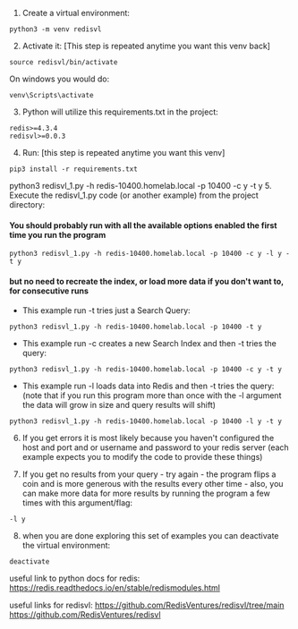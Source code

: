 
1. Create a virtual environment:

```
python3 -m venv redisvl
```

2. Activate it:  [This step is repeated anytime you want this venv back]

```
source redisvl/bin/activate
```

On windows you would do:

```
venv\Scripts\activate
```

3. Python will utilize this requirements.txt in the project:

```
redis>=4.3.4
redisvl>=0.0.3
```

4. Run: [this step is repeated anytime you want this venv]

```
pip3 install -r requirements.txt
```

python3 redisvl_1.py -h redis-10400.homelab.local -p 10400 -c y -t y
5. Execute the redisvl_1.py code (or another example) from the project directory:



#### You should probably run with all the available options enabled the first time you run the program

```
python3 redisvl_1.py -h redis-10400.homelab.local -p 10400 -c y -l y -t y
```

#### but no need to recreate the index, or load more data if you don't want to, for consecutive runs


* This example run -t tries just a Search Query:

```
python3 redisvl_1.py -h redis-10400.homelab.local -p 10400 -t y
```

* This example run -c creates a new Search Index and then -t tries the query:

```
python3 redisvl_1.py -h redis-10400.homelab.local -p 10400 -c y -t y
```

* This example run -l loads data into Redis and then -t tries the query:  
(note that if you run this program more than once with the -l argument the data will grow in size and query results will shift)

```
python3 redisvl_1.py -h redis-10400.homelab.local -p 10400 -l y -t y
```


6. If you get errors it is most likely because you haven't configured the host and port and or username and password to your redis server (each example expects you to modify the code to provide these things)

7. If you get no results from your query - try again  - the program flips a coin and is more generous with the results every other time - also, you can make more data for more results by running the program a few times with this argument/flag: 

```
-l y
``````

8. when you are done exploring this set of examples you can deactivate the virtual environment:

```
deactivate
```

useful link to python docs for redis:
https://redis.readthedocs.io/en/stable/redismodules.html 

useful links for redisvl:
https://github.com/RedisVentures/redisvl/tree/main 
https://github.com/RedisVentures/redisvl 
